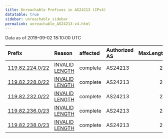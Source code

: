 ```yaml
---
title: Unreachable Prefixes in AS24213 (IPv4)
datatable: true
sidebar: unreachable_sidebar
permalink: unreachable_AS24213-v4.html
---
```


Data as of 2019-09-02 18:10:00 UTC


<div class="datatable-begin"></div>

| Prefix                                                   | Reason                                                                                                    | affected   | Authorized AS   |   MaxLength | Anchor                                       |   unreachable /24s |
|:---------------------------------------------------------|:----------------------------------------------------------------------------------------------------------|:-----------|:----------------|------------:|:---------------------------------------------|-------------------:|
| [119.82.224.0/22](https://stat.ripe.net/119.82.224.0/22) | [INVALID LENGTH](https://rpki-validator.ripe.net/announcement-preview?asn=AS24213&prefix=119.82.224.0/22) | complete   | AS24213         |          20 | [APNIC](unreachable_APNIC_RPKI_Root-v4.html) |                  4 |
| [119.82.228.0/22](https://stat.ripe.net/119.82.228.0/22) | [INVALID LENGTH](https://rpki-validator.ripe.net/announcement-preview?asn=AS24213&prefix=119.82.228.0/22) | complete   | AS24213         |          20 | [APNIC](unreachable_APNIC_RPKI_Root-v4.html) |                  4 |
| [119.82.232.0/22](https://stat.ripe.net/119.82.232.0/22) | [INVALID LENGTH](https://rpki-validator.ripe.net/announcement-preview?asn=AS24213&prefix=119.82.232.0/22) | complete   | AS24213         |          20 | [APNIC](unreachable_APNIC_RPKI_Root-v4.html) |                  4 |
| [119.82.236.0/23](https://stat.ripe.net/119.82.236.0/23) | [INVALID LENGTH](https://rpki-validator.ripe.net/announcement-preview?asn=AS24213&prefix=119.82.236.0/23) | complete   | AS24213         |          20 | [APNIC](unreachable_APNIC_RPKI_Root-v4.html) |                  2 |
| [119.82.238.0/23](https://stat.ripe.net/119.82.238.0/23) | [INVALID LENGTH](https://rpki-validator.ripe.net/announcement-preview?asn=AS24213&prefix=119.82.238.0/23) | complete   | AS24213         |          20 | [APNIC](unreachable_APNIC_RPKI_Root-v4.html) |                  2 |

<div class="datatable-end"></div>